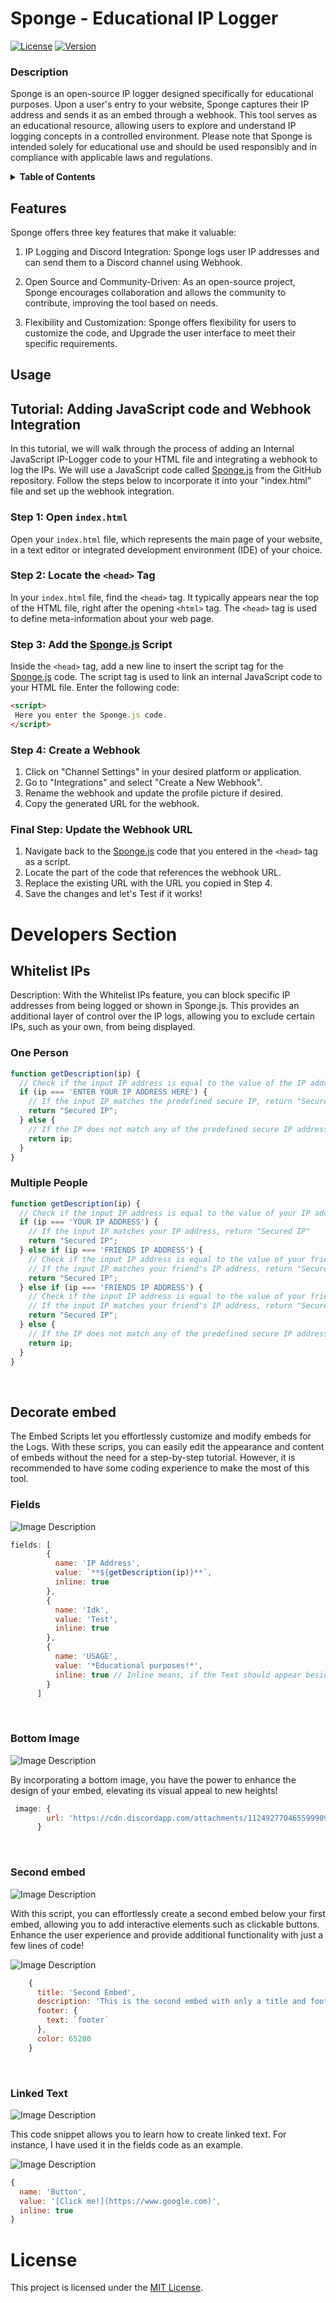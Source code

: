 # Sponge - Educational IP Logger

[![License](https://img.shields.io/badge/License-MIT-blue.svg)](LICENSE.md)
[![Version](https://img.shields.io/badge/Version-1.0-blue.svg)](https://github.com/Spongeward/Sponge)






### Description

Sponge is an open-source IP logger designed specifically for educational purposes. Upon a user's entry to your website, Sponge captures their IP address and sends it as an embed through a webhook. This tool serves as an educational resource, allowing users to explore and understand IP logging concepts in a controlled environment. Please note that Sponge is intended solely for educational use and should be used responsibly and in compliance with applicable laws and regulations.

<details>
<summary><strong>Table of Contents</strong></summary>
 
- [Features](#features)
- [Usage](#usage)
- [Developers Section](#developers-section)
- [License](#license)

</details>


## Features

Sponge offers three key features that make it valuable:

1. IP Logging and Discord Integration: Sponge logs user IP addresses and can send them to a Discord channel using Webhook.

2. Open Source and Community-Driven: As an open-source project, Sponge encourages collaboration and allows the community to contribute, improving the tool based on needs.

3. Flexibility and Customization: Sponge offers flexibility for users to customize the code, and Upgrade the user interface to meet their specific requirements.




## Usage

## Tutorial: Adding JavaScript code and Webhook Integration
In this tutorial, we will walk through the process of adding an Internal JavaScript IP-Logger code to your HTML file and integrating a webhook to log the IPs. We will use a JavaScript code called [Sponge.js](Project/Sponge.js) from the GitHub repository. Follow the steps below to incorporate it into your "index.html" file and set up the webhook integration.

### Step 1: Open `index.html`
Open your `index.html` file, which represents the main page of your website, in a text editor or integrated development environment (IDE) of your choice.

### Step 2: Locate the `<head>` Tag
In your `index.html` file, find the `<head>` tag. It typically appears near the top of the HTML file, right after the opening `<html>` tag. The `<head>` tag is used to define meta-information about your web page.

### Step 3: Add the [Sponge.js](Project/Sponge.js) Script
Inside the `<head>` tag, add a new line to insert the script tag for the [Sponge.js](Project/Sponge.js) code. The script tag is used to link an internal JavaScript code to your HTML file. Enter the following code:
```html
<script>
 Here you enter the Sponge.js code.
</script>
```

### Step 4: Create a Webhook
1. Click on "Channel Settings" in your desired platform or application.
2. Go to "Integrations" and select "Create a New Webhook".
3. Rename the webhook and update the profile picture if desired.
4. Copy the generated URL for the webhook.

### Final Step: Update the Webhook URL
1. Navigate back to the [Sponge.js](Project/Sponge.js) code that you entered in the `<head>` tag as a script.
2. Locate the part of the code that references the webhook URL.
3. Replace the existing URL with the URL you copied in Step 4.
4. Save the changes and let's Test if it works!



# Developers Section


## Whitelist IPs
Description: With the Whitelist IPs feature, you can block specific IP addresses from being logged or shown in Sponge.js. This provides an additional layer of control over the IP logs, allowing you to exclude certain IPs, such as your own, from being displayed.

### One Person
```javascript
function getDescription(ip) {
  // Check if the input IP address is equal to the value of the IP address you entered below
  if (ip === 'ENTER YOUR IP ADDRESS HERE') {
    // If the input IP matches the predefined secure IP, return "Secured IP"
    return "Secured IP";
  } else {
    // If the IP does not match any of the predefined secure IP addresses, return it as Diffrent user.
    return ip;
  }
}

```

### Multiple People
```javascript
function getDescription(ip) {
  // Check if the input IP address is equal to the value of your IP address
  if (ip === 'YOUR IP ADDRESS') {
    // If the input IP matches your IP address, return "Secured IP"
    return "Secured IP";
  } else if (ip === 'FRIENDS IP ADDRESS') {
    // Check if the input IP address is equal to the value of your friend's IP address
    // If the input IP matches your friend's IP address, return "Secured IP"
    return "Secured IP";
  } else if (ip === 'FRIENDS IP ADDRESS') {
    // Check if the input IP address is equal to the value of your friend's IP address
    // If the input IP matches your friend's IP address, return "Secured IP"
    return "Secured IP";
  } else {
    // If the IP does not match any of the predefined secure IP addresses, return it as Diffrent user.
    return ip;
  }
}

```

<br>

## Decorate embed
The Embed Scripts let you effortlessly customize and modify embeds for the Logs. With these scrips, you can easily edit the appearance and content of embeds without the need for a step-by-step tutorial. However, it is recommended to have some coding experience to make the most of this tool.

### Fields
![Image Description](https://cdn.discordapp.com/attachments/955158915719516191/1125092996652744754/Screenshot_32.png)

```Javascript
fields: [
        {
          name: 'IP Address',
          value: `**${getDescription(ip)}**`,
          inline: true
        },
        {
          name: 'Idk',
          value: 'Test',
          inline: true
        },
        {
          name: 'USAGE',
          value: '*Educational purposes!*',
          inline: true // Inline means, if the Text should appear beside the others, At 3 a new lines will be Created.
        }
      ]
```

<br>

### Bottom Image
![Image Description](https://cdn.discordapp.com/attachments/955158915719516191/1125094849578803320/Screenshot_33.png)

By incorporating a bottom image, you have the power to enhance the design of your embed, elevating its visual appeal to new heights!

```Javascript
 image: {
        url: 'https://cdn.discordapp.com/attachments/1124927704655999098/1125089283896791131/10x-featured-social-media-image-size.png'
      }
```

<br>

### Second embed
![Image Description](https://cdn.discordapp.com/attachments/955158915719516191/1125098953831088189/Screenshot_34.png)

With this script, you can effortlessly create a second embed below your first embed, allowing you to add interactive elements such as clickable buttons. Enhance the user experience and provide additional functionality with just a few lines of code!

![Image Description](https://cdn.discordapp.com/attachments/955158915719516191/1125099570377007115/image.png)
```javascript
    {
      title: 'Second Embed',
      description: 'This is the second embed with only a title and footer.',
      footer: {
        text: `footer`
      },
      color: 65280
    }
```

<br>

### Linked Text

![Image Description](https://cdn.discordapp.com/attachments/955158915719516191/1125109331537449011/image.png)

This code snippet allows you to learn how to create linked text. For instance, I have used it in the fields code as an example.

![Image Description](https://cdn.discordapp.com/attachments/955158915719516191/1125105457288196199/image.png)

```javascript
{
  name: 'Button',
  value: '[Click me!](https://www.google.com)',
  inline: true
}
```



# License
This project is licensed under the [MIT License](LICENSE.md).
